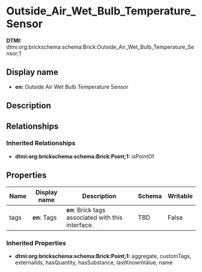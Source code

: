 # Outside_Air_Wet_Bulb_Temperature_Sensor
**DTMI:** dtmi:org:brickschema:schema:Brick:Outside_Air_Wet_Bulb_Temperature_Sensor;1
## Display name
- **en:** Outside Air Wet Bulb Temperature Sensor
## Description
## Relationships
### Inherited Relationships
* **dtmi:org:brickschema:schema:Brick:Point;1:** isPointOf
## Properties
|Name|Display name|Description|Schema|Writable|
|-|-|-|-|-|
|tags|**en**: Tags|**en**: Brick tags associated with this interface.|TBD|False|
### Inherited Properties
* **dtmi:org:brickschema:schema:Brick:Point;1:** aggregate, customTags, externalIds, hasQuantity, hasSubstance, lastKnownValue, name
